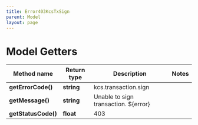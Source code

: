 ```yaml
---
title: Error403KcsTxSign
parent: Model
layout: page
---
```


# Model Getters

Method name | Return type | Description | Notes
------------ | ------------- | ------------- | -------------
**getErrorCode()** | **string** | kcs.transaction.sign |
**getMessage()** | **string** | Unable to sign transaction. ${error} |
**getStatusCode()** | **float** | 403 |


